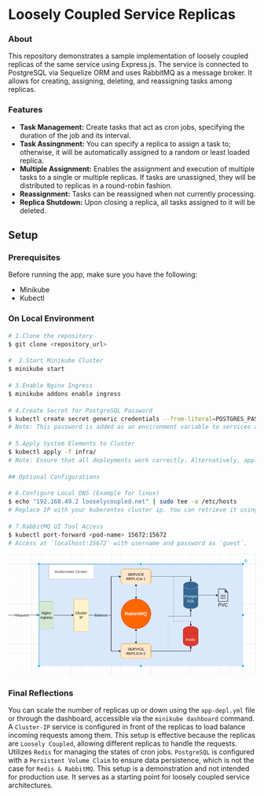# Loosely Coupled Service Replicas

### About

This repository demonstrates a sample implementation of loosely coupled replicas of the same service using Express.js. The service is connected to PostgreSQL via Sequelize ORM and uses RabbitMQ as a message broker. It allows for creating, assigning, deleting, and reassigning tasks among replicas.

### Features
- **Task Management:**  Create tasks that act as cron jobs, specifying the duration of the job and its interval.
- **Task Assingnment:** You can specify a replica to assign a task to; otherwise, it will be automatically assigned to a random or least loaded replica.
- **Multiple Assignment:**  Enables the assignment and execution of multiple tasks to a single or multiple replicas. If tasks are unassigned, they will be distributed to replicas in a round-robin fashion.
- **Reassignment:** Tasks can be reassigned when not currently processing.
- **Replica Shutdown:** Upon closing a replica, all tasks assigned to it will be deleted.

## Setup

### Prerequisites
Before running the app, make sure you have the following:
- Minikube
- Kubectl

### On Local Environment
```bash
# 1.Clone the repository
$ git clone <repository_url>

#  2.Start Minikube Cluster
$ minikube start

# 3.Enable Nginx Ingress 
$ minikube addons enable ingress

# 4.Create Secret for PostgreSQL Password
$ kubectl create secret generic credentials --from-literal=POSTGRES_PASSWORD=[YOUR_PG_PASSWORD]
# Note: This password is added as an environment variable to services and configured for the PostgreSQL instance in the cluster.

# 5.Apply System Elements to Cluster
$ kubectl apply -f infra/
# Note: Ensure that all deployments work correctly. Alternatively, apply declaration files of the infra directory in the order (RabbitMQ, PostgreSQL, Redis, Service, Ingress).

## Optional Configurations

# 6.Configure Local DNS (Example for linux)
$ echo "192.168.49.2 looselycoupled.net" | sudo tee -a /etc/hosts
# Replace IP with your kuberentes cluster ip. You can retrieve it using `minikube ip`.

# 7.RabbitMQ UI Tool Access
$ kubectl port-forward <pod-name> 15672:15672
# Access at `localhost:15672` with username and password as `guest`.
```

![System Diagram!](/assets/diagram.png "System Diagram")

### Final Reflections
You can scale the number of replicas up or down using the `app-depl.yml` file or through the dashboard, accessible via the `minikube dashboard` command. A `Cluster-IP` service is configured in front of the replicas to load balance incoming requests among them. This setup is effective because the replicas are `Loosely Coupled`, allowing different replicas to handle the requests. Utilizes `Redis` for managing the states of cron jobs. `PostgreSQL` is configured with a `Persistent Volume Claim` to ensure data persistence, which is not the case for `Redis & RabbitMQ`.
This setup is a demonstration and not intended for production use. It serves as a starting point for loosely coupled service architectures.
